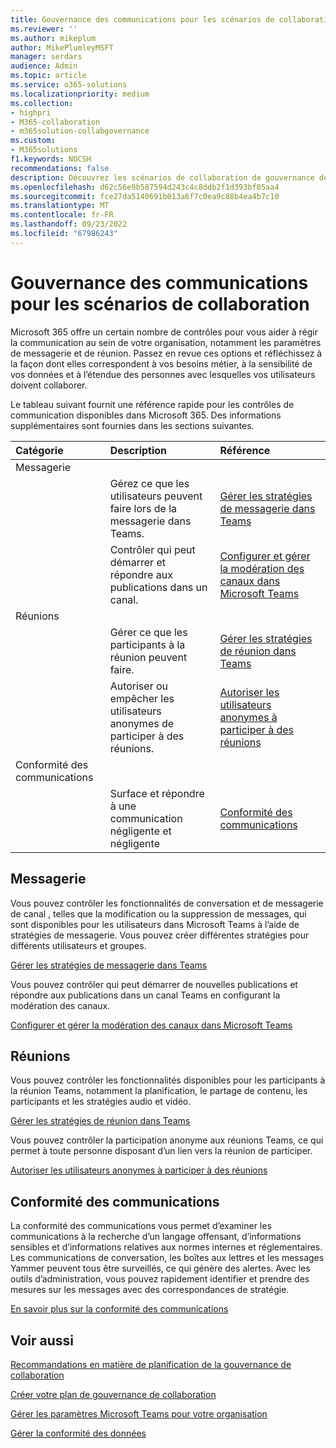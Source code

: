```yaml
---
title: Gouvernance des communications pour les scénarios de collaboration
ms.reviewer: ''
ms.author: mikeplum
author: MikePlumleyMSFT
manager: serdars
audience: Admin
ms.topic: article
ms.service: o365-solutions
ms.localizationpriority: medium
ms.collection:
- highpri
- M365-collaboration
- m365solution-collabgovernance
ms.custom:
- M365solutions
f1.keywords: NOCSH
recommendations: false
description: Découvrez les scénarios de collaboration de gouvernance des communications.
ms.openlocfilehash: d62c56e9b587594d243c4c8ddb2f1d393bf05aa4
ms.sourcegitcommit: fce27da5140691b013a6f7c0ea9c88b4ea4b7c10
ms.translationtype: MT
ms.contentlocale: fr-FR
ms.lasthandoff: 09/23/2022
ms.locfileid: "67986243"
---
```

# <a name="communications-governance-for-collaboration-scenarios"></a>Gouvernance des communications pour les scénarios de collaboration

Microsoft 365 offre un certain nombre de contrôles pour vous aider à régir la communication au sein de votre organisation, notamment les paramètres de messagerie et de réunion. Passez en revue ces options et réfléchissez à la façon dont elles correspondent à vos besoins métier, à la sensibilité de vos données et à l’étendue des personnes avec lesquelles vos utilisateurs doivent collaborer.

Le tableau suivant fournit une référence rapide pour les contrôles de communication disponibles dans Microsoft 365. Des informations supplémentaires sont fournies dans les sections suivantes.

|Catégorie|Description|Référence|
|:-------|:----------|:--------|
|Messagerie|||
||Gérez ce que les utilisateurs peuvent faire lors de la messagerie dans Teams.|[Gérer les stratégies de messagerie dans Teams](/microsoftteams/messaging-policies-in-teams)|
||Contrôler qui peut démarrer et répondre aux publications dans un canal.|[Configurer et gérer la modération des canaux dans Microsoft Teams](/microsoftteams/manage-channel-moderation-in-teams)|
|Réunions|||
||Gérer ce que les participants à la réunion peuvent faire.|[Gérer les stratégies de réunion dans Teams](/microsoftteams/meeting-policies-in-teams)|
||Autoriser ou empêcher les utilisateurs anonymes de participer à des réunions.|[Autoriser les utilisateurs anonymes à participer à des réunions](/microsoftteams/meeting-settings-in-teams#allow-anonymous-users-to-join-meetings)|
|Conformité des communications|||
||Surface et répondre à une communication négligente et négligente|[Conformité des communications](../compliance/communication-compliance.md)|

## <a name="messaging"></a>Messagerie

Vous pouvez contrôler les fonctionnalités de conversation et de messagerie de canal , telles que la modification ou la suppression de messages, qui sont disponibles pour les utilisateurs dans Microsoft Teams à l’aide de stratégies de messagerie. Vous pouvez créer différentes stratégies pour différents utilisateurs et groupes.

[Gérer les stratégies de messagerie dans Teams](/microsoftteams/messaging-policies-in-teams)

Vous pouvez contrôler qui peut démarrer de nouvelles publications et répondre aux publications dans un canal Teams en configurant la modération des canaux.

[Configurer et gérer la modération des canaux dans Microsoft Teams](/microsoftteams/manage-channel-moderation-in-teams)

## <a name="meetings"></a>Réunions

Vous pouvez contrôler les fonctionnalités disponibles pour les participants à la réunion Teams, notamment la planification, le partage de contenu, les participants et les stratégies audio et vidéo.

[Gérer les stratégies de réunion dans Teams](/microsoftteams/meeting-policies-in-teams)

Vous pouvez contrôler la participation anonyme aux réunions Teams, ce qui permet à toute personne disposant d’un lien vers la réunion de participer.

[Autoriser les utilisateurs anonymes à participer à des réunions](/microsoftteams/meeting-settings-in-teams#allow-anonymous-users-to-join-meetings)


## <a name="communication-compliance"></a>Conformité des communications

La conformité des communications vous permet d’examiner les communications à la recherche d’un langage offensant, d’informations sensibles et d’informations relatives aux normes internes et réglementaires. Les communications de conversation, les boîtes aux lettres et les messages Yammer peuvent tous être surveillés, ce qui génère des alertes. Avec les outils d’administration, vous pouvez rapidement identifier et prendre des mesures sur les messages avec des correspondances de stratégie.

[En savoir plus sur la conformité des communications](../compliance/communication-compliance.md)

## <a name="related-topics"></a>Voir aussi

[Recommandations en matière de planification de la gouvernance de collaboration](collaboration-governance-overview.md#collaboration-governance-planning-recommendations)

[Créer votre plan de gouvernance de collaboration](collaboration-governance-first.md)

[Gérer les paramètres Microsoft Teams pour votre organisation](/microsoftteams/enable-features-office-365)

[Gérer la conformité des données](/yammer/manage-security-and-compliance/manage-data-compliance)